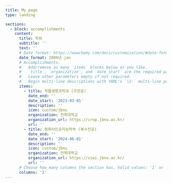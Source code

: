 ```yaml
---
title: My page
type: landing

sections:
  - block: accomplishments
    content:
      title: 학위
      subtitle: ''
      text: ''
      # Date format: https://wowchemy.com/docs/customization/#date-format
      date_format: 2006년 jan
      # Accomplishments.
      #   Add/remove as many `items` blocks below as you like.
      #   `title`, `organization`, and `date_start` are the required parameters.
      #   Leave other parameters empty if not required.
      #   Begin multi-line descriptions with YAML's `|2-` multi-line prefix.
      items:
        - title: 작물생명과학과 (주전공)
          date_end: ''
          date_start: '2023-03-01'
          description: ''
          icon: custom/jbnu
          organization: 전북대학교
          organization_url: https://crop.jbnu.ac.kr/
          url: ''
        - title: 컴퓨터인공지능학부 (복수전공)
          date_end: ''
          date_start: '2024-06-01'
          description: ''
          icon: custom/jbnu
          organization: 전북대학교
          organization_url: https://csai.jbnu.ac.kr/
          url: ''
      # Choose how many columns the section has. Valid values: '1' or '2'.
      columns: '2'
---
```

